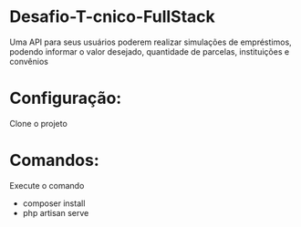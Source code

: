 # Desafio-T-cnico-FullStack
Uma API para seus usuários poderem realizar simulações de empréstimos, podendo informar o valor desejado, quantidade de parcelas, instituições e convênios

# Configuração:
Clone o projeto

# Comandos:
Execute o comando 
* composer install
* php artisan serve
